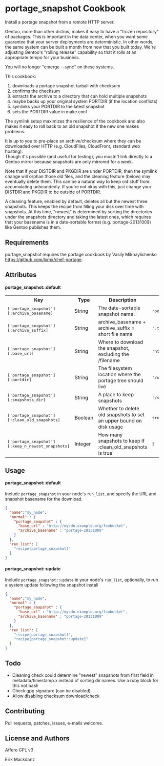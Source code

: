 portage_snapshot Cookbook
=========================
Install a portage snapshot from a remote HTTP server.

Gentoo, more than other distros, makes it easy to have a "frozen
repository" of packages.  This is important in the data center, when
you want some guarantee that your server deployments are deterministic.
In other words, the same system can be built a month from now that
you built today.  We're adjusting Gentoo's "rolling release"
capability so that it rolls at an appropriate tempo for your business.

You will no longer "emerge --sync" on these systems.

This cookbook:

1. downloads a portage snapshot tarball with checksum
1. confirms the checksum
1. extracts the archive to a directory that can hold multiple snapshots
1. maybe backs up your original system PORTDIR (if the location conflicts)
1. symlinks your PORTDIR to the latest snapshot
1. sets the PORTDIR value in make.conf

The symlink setup maximizes the resilience of the cookbook and also
makes it easy to roll back to an old snapshot if the new one makes
problems.

It is up to you to pre-place an archive/checksum where they can be
downloaded over HTTP (e.g. CloudFiles, CloudFront, standard web hosting).  
Though it's possible (and useful for testing), you
mustn't link directly to a Gentoo mirror because snapshots are only
mirrored for a week.

Note that if your DISTDIR and PKGDIR are under PORTDIR, then the
symlink change will orphan those old files, and the cleaning feature (below) may 
eventually delete them.  This can be a natural way
to keep old stuff from accumulating unboundedly.  If you're not okay with this,
just change your DISTDIR and PKGDIR to be outside of PORTDIR. 

A cleaning feature, enabled by default, deletes all but the newest
three snapshots.  This keeps the recipe from filling your disk over
time with snapshots.  At this time, "newest" is determined by sorting
the directories under the snapshots directory and taking the latest
ones, which requires that your basename is in a date-sortable format
(e.g.  portage-20131009) like Gentoo publishes them.

Requirements
------------
portage_snapshot requires the portage cookbook by Vasily Mikhaylichenko
https://github.com/lxmx/chef-portage.

Attributes
----------
#### portage_snapshot::default
<table>
  <tr>
    <th>Key</th>
    <th>Type</th>
    <th>Description</th>
    <th>Default</th>
  </tr>
  <tr>
    <td><tt>['portage_snapshot'][:archive_basename]</tt></td>
    <td>String</td>
    <td>The date-sortable snapshot name.</td>
    <td><tt>'portage-20131009'</tt></td>
  </tr>
  <tr>
    <td><tt>['portage_snapshot'][:archive_suffix]</tt></td>
    <td>String</td>
    <td>archive_basename + archive_suffix = short file name</td>
    <td><tt>'.tar.xz'</tt></td>
  </tr>
  <tr>
    <td><tt>['portage_snapshot'][:base_url]</tt></td>
    <td>String</td>
    <td>Where to download the snapshot, excluding the /filename</td>
    <td><tt>'http://myfiles.example.org'</tt></td>
  </tr>
  <tr>
    <td><tt>['portage_snapshot'][:portdir]</tt></td>
    <td>String</td>
    <td>The filesystem location where the portage tree should live</td>
    <td><tt>'/usr/portage'</tt></td>
  </tr>
  <tr>
    <td><tt>['portage_snapshot'][:snapshots_dir]</tt></td>
    <td>String</td>
    <td>A place to keep snapshots</td>
    <td><tt>'/var/portage_snapshots'</tt></td>
  </tr>
  <tr>
    <td><tt>['portage_snapshot'][:clean_old_snapshots]</tt></td>
    <td>Boolean</td>
    <td>Whether to delete old snapshots to set an upper bound on disk usage</td>
    <td><tt>true</tt></td>
  </tr>
  <tr>
    <td><tt>['portage_snapshot'][:keep_n_newest_snapshots]</tt></td>
    <td>Integer</td>
    <td>How many snapshots to keep if :clean_old_snapshots is true</td>
    <td><tt>3</tt></td>
  </tr>
</table>

Usage
-----
#### portage_snapshot::default
Include `portage_snapshot` in your node's `run_list`, and
specify the URL and snapshot basename for the download.

```json
{
  "name":"my_node",
  "normal" : {
    "portage_snapshot" : {
      "base_url" : "http://mycdn.example.org/foobucket",
      "archive_basename" : "portage-20131009"
    }
  },
  "run_list": [
    "recipe[portage_snapshot]"
  ]
}
```

#### portage_snapshot::update
Include `portage_snapshot::update` in your node's `run_list`,
optionally, to run a system update following the snapshot install

```json
{
  "name":"my_node",
  "normal" : {
    "portage_snapshot" : {
      "base_url" : "http://mycdn.example.org/foobucket",
      "archive_basename" : "portage-20131009"
    }
  },
  "run_list": [
    "recipe[portage_snapshot]",
    "recipe[portage_snapshot::update]"
  ]
}
```

Todo
----
- Cleaning check could determine "newest" snapshots from first 
  field in metadata/timestamp.x instead of sorting dir names.
  Use a ruby block for this not bash
- Check gpg signature (can be disabled)
- Allow disabling checksum download/check

Contributing
------------
Pull requests, patches, issues, e-mails welcome.

License and Authors
-------------------
Affero GPL v3

Erik Mackdanz
